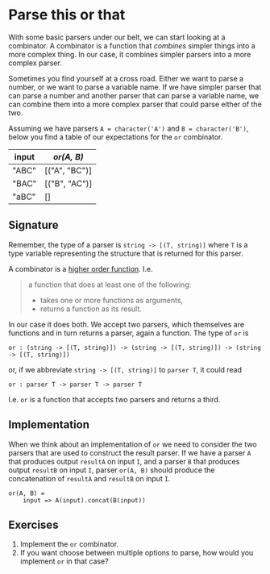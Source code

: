 # Parse this or that
With some basic parsers under our belt, we can start looking at a combinator. A combinator is a function that *combines* simpler things into a more complex thing. In our case, it combines simpler parsers into a more complex parser.

Sometimes you find yourself at a cross road. Either we want to parse a number, or we want to parse a variable name. If we have simpler parser that can parse a number and another parser that can parse a variable name, we can combine them into a more complex parser that could parse either of the two.

Assuming we have parsers `A = character('A')` and `B = character('B')`, below you find a table of our expectations for the `or` combinator.

| input | *or(A, B)*    |
|-------|---------------|
| "ABC" | [("A", "BC")] |
| "BAC" | [("B", "AC")] |
| "aBC" | []            |

## Signature
Remember, the type of a parser is `string -> [(T, string)]` where `T` is a type variable representing the structure that is returned for this parser.

A combinator is a [higher order function][wikipedia:higher-order-function]. I.e.

> a function that does at least one of the following:
>
> * takes one or more functions as arguments,
> * returns a function as its result.

In our case it does both. We accept two parsers, which themselves are functions and in turn returns a parser, again a function. The type of `or` is

```
or : (string -> [(T, string)]) -> (string -> [(T, string)]) -> (string -> [(T, string)])
```

or, if we abbreviate `string -> [(T, string)]` to `parser T`, it could read

```
or : parser T -> parser T -> parser T
```

I.e. `or` is a function that accepts two parsers and returns a third.

## Implementation
When we think about an implementation of `or` we need to consider the two parsers that are used to construct the result parser. If we have a parser `A` that produces output `resultA` on input `I`, and a parser `B` that produces output `resultB` on input `I`, parser `or(A, B)` should produce the concatenation of `resultA` and `resultB` on input `I`.

```
or(A, B) =
    input => A(input).concat(B(input))
```

## Exercises
1. Implement the `or` combinator.
2. If you want choose between multiple options to parse, how would you implement `or` in that case?

[wikipedia:higher-order-function]: https://en.wikipedia.org/wiki/Higher-order_function

